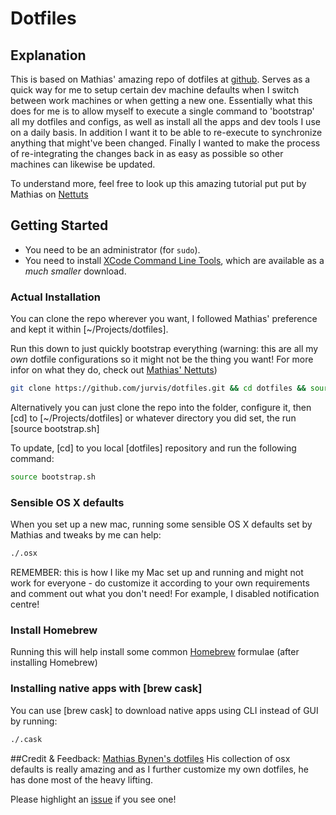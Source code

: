 # Dotfiles

## Explanation
This is based on Mathias' amazing repo of dotfiles at [github](https://github.com/mathiasbynens/dotfiles/). Serves as a quick way for me to setup certain dev machine defaults when I switch between work machines or when getting a new one. Essentially what this does for me is to allow myself to execute a single command to 'bootstrap' all my dotfiles and configs, as well as install all the apps and dev tools I use on a daily basis. In addition I want it to be able to re-execute to synchronize anything that might've been changed. Finally I wanted to make the process of re-integrating the changes back in as easy as possible so other machines can likewise be updated.

To understand more, feel free to look up this amazing tutorial put put by Mathias on [Nettuts](http://net.tutsplus.com/tutorials/tools-and-tips/setting-up-a-mac-dev-machine-from-zero-to-hero-with-dotfiles/)

## Getting Started
* You need to be an administrator (for `sudo`).
* You need to install [XCode Command Line Tools](https://developer.apple.com/downloads/index.action?=command%20line%20tools), which are available as a _much smaller_ download.

### Actual Installation
You can clone the repo wherever you want, I followed Mathias' preference and kept it within [~/Projects/dotfiles].

Run this down to just quickly bootstrap everything (warning: this are all my *own* dotfile configurations so it might not be the thing you want! For more infor on what they do, check out [Mathias' Nettuts](http://net.tutsplus.com/tutorials/tools-and-tips/setting-up-a-mac-dev-machine-from-zero-to-hero-with-dotfiles/))

```sh
git clone https://github.com/jurvis/dotfiles.git && cd dotfiles && source bootstrap.sh
```

Alternatively you can just clone the repo into the folder, configure it, then [cd] to [~/Projects/dotfiles] or whatever directory you did set, the run [source bootstrap.sh]

To update, [cd] to you local [dotfiles] repository and run the following command:
```sh
source bootstrap.sh
```

### Sensible OS X defaults
When you set up a new mac, running some sensible OS X defaults set by Mathias and tweaks by me can help:
```sh
./.osx
```
REMEMBER: this is how I like my Mac set up and running and might not work for everyone - do customize it according to your own requirements and comment out what you don't need! For example, I disabled notification centre!

### Install Homebrew
Running this will help install some common [Homebrew](http://brew.sh/) formulae (after installing Homebrew)

### Installing native apps with [brew cask]
You can use [brew cask] to download native apps using CLI instead of GUI by running:
```sh
./.cask
```

##Credit & Feedback:
[Mathias Bynen's dotfiles](https://github.com/mathiasbynens/dotfiles)
His collection of osx defaults is really amazing and as I further customize my own dotfiles, he has done most of the heavy lifting.

Please highlight an [issue](https://github.com/jurvis/dotfiles/issues) if you see one!
